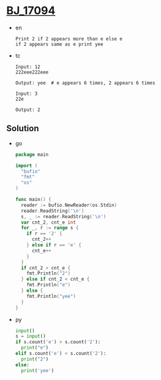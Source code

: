 # [BJ_17094](https://acmicpc.net/problem/17094)

* en

  ```en
  Print 2 if 2 appears more than e else e
  if 2 appears same as e print yee
  ```

* tc

  ```tc
  Input: 12
  222eee222eee

  Output: yee  # e appears 6 times, 2 appears 6 times

  Input: 3
  22e

  Output: 2
  ```

## Solution

* go

  ```go
  package main

  import (
    "bufio"
    "fmt"
    "os"
  )

  func main() {
    reader := bufio.NewReader(os.Stdin)
    reader.ReadString('\n')
    s, _ := reader.ReadString('\n')
    var cnt_2, cnt_e int
    for _, r := range s {
      if r == '2' {
        cnt_2++
      } else if r == 'e' {
        cnt_e++
      }
    }
    if cnt_2 > cnt_e {
      fmt.Println("2")
    } else if cnt_2 < cnt_e {
      fmt.Println("e")
    } else {
      fmt.Println("yee")
    }
  }
  ```

* py

  ```py
  input()
  s = input()
  if s.count('e') > s.count('2'):
    print("e")
  elif s.count('e') < s.count('2'):
    print("2")
  else:
    print('yee')
  ```
